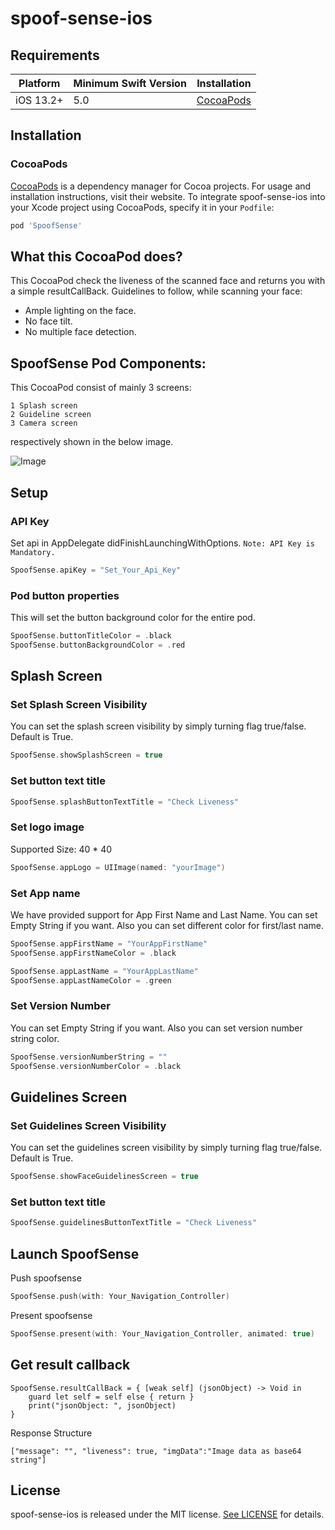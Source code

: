 # spoof-sense-ios

## Requirements

| Platform | Minimum Swift Version | Installation
| --- | --- | --- |
| iOS 13.2+ | 5.0 | [CocoaPods](#cocoapods)

## Installation

### CocoaPods

[CocoaPods](https://cocoapods.org) is a dependency manager for Cocoa projects. For usage and installation instructions, visit their website. To integrate spoof-sense-ios into your Xcode project using CocoaPods, specify it in your `Podfile`:

```ruby
pod 'SpoofSense'
```

## What this CocoaPod does?
This CocoaPod check the liveness of the scanned face and returns you with a simple resultCallBack.
Guidelines to follow, while scanning your face: 
 - Ample lighting on the face.
 - No face tilt.
 - No multiple face detection.


## SpoofSense Pod Components:
This CocoaPod consist of mainly 3 screens:

```
1 Splash screen
2 Guideline screen
3 Camera screen
```
respectively shown in the below image.

![Image](https://user-images.githubusercontent.com/104752632/220024900-e2242ac9-6d76-44ca-9e1e-f66c89c36ffe.jpg)


## Setup

### API Key
Set api in AppDelegate didFinishLaunchingWithOptions. `Note: API Key is Mandatory.`

```swift
SpoofSense.apiKey = "Set_Your_Api_Key"
```

### Pod button properties
This will set the button background color for the entire pod. 

```swift
SpoofSense.buttonTitleColor = .black
SpoofSense.buttonBackgroundColor = .red
```

## Splash Screen

### Set Splash Screen Visibility
You can set the splash screen visibility by simply turning flag true/false. Default is True.

```swift
SpoofSense.showSplashScreen = true
```

### Set button text title
```swift
SpoofSense.splashButtonTextTitle = "Check Liveness"
```

### Set logo image
Supported Size: 40 * 40

```swift
SpoofSense.appLogo = UIImage(named: "yourImage")
```

### Set App name
We have provided support for App First Name and Last Name. You can set Empty String if you want. Also you can set different color for first/last name. 

```swift
SpoofSense.appFirstName = "YourAppFirstName"
SpoofSense.appFirstNameColor = .black
```

```swift
SpoofSense.appLastName = "YourAppLastName"
SpoofSense.appLastNameColor = .green
```

### Set Version Number
You can set Empty String if you want. Also you can set version number string color. 

```swift
SpoofSense.versionNumberString = ""
SpoofSense.versionNumberColor = .black
```

## Guidelines Screen

### Set Guidelines Screen Visibility
You can set the guidelines screen visibility by simply turning flag true/false. Default is True.

```swift
SpoofSense.showFaceGuidelinesScreen = true
```

### Set button text title
```swift
SpoofSense.guidelinesButtonTextTitle = "Check Liveness"
```

## Launch SpoofSense

Push spoofsense
```swift
SpoofSense.push(with: Your_Navigation_Controller)
```

Present spoofsense
```swift
SpoofSense.present(with: Your_Navigation_Controller, animated: true)
```


## Get result callback

```
SpoofSense.resultCallBack = { [weak self] (jsonObject) -> Void in
    guard let self = self else { return }
    print("jsonObject: ", jsonObject)
}
```

Response Structure
```
["message": "", "liveness": true, "imgData":"Image data as base64 string"]
```

## License

spoof-sense-ios is released under the MIT license. [See LICENSE](http://www.opensource.org/licenses/MIT) for details.
